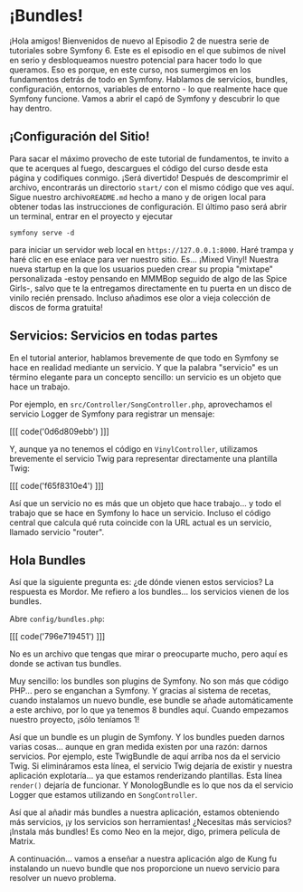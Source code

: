 # ¡Bundles!

¡Hola amigos! Bienvenidos de nuevo al Episodio 2 de nuestra serie de tutoriales sobre Symfony 6. Este es el episodio en el que subimos de nivel en serio y desbloqueamos nuestro potencial para hacer todo lo que queramos. Eso es porque, en este curso, nos sumergimos en los fundamentos detrás de todo en Symfony. Hablamos de servicios, bundles, configuración, entornos, variables de entorno - lo que realmente hace que Symfony funcione. Vamos a abrir el capó de Symfony y descubrir lo que hay dentro.

## ¡Configuración del Sitio!

Para sacar el máximo provecho de este tutorial de fundamentos, te invito a que te acerques al fuego, descargues el código del curso desde esta página y codifiques conmigo. ¡Será divertido! Después de descomprimir el archivo, encontrarás un directorio `start/` con el mismo código que ves aquí. Sigue nuestro archivo`README.md` hecho a mano y de origen local para obtener todas las instrucciones de configuración. El último paso será abrir un terminal, entrar en el proyecto y ejecutar

```terminal
symfony serve -d
```

para iniciar un servidor web local en `https://127.0.0.1:8000`. Haré trampa y haré clic en ese enlace para ver nuestro sitio. Es... ¡Mixed Vinyl! Nuestra nueva startup en la que los usuarios pueden crear su propia "mixtape" personalizada -estoy pensando en MMMBop seguido de algo de las Spice Girls-, salvo que te la entregamos directamente en tu puerta en un disco de vinilo recién prensado. Incluso añadimos ese olor a vieja colección de discos de forma gratuita!

## Servicios: Servicios en todas partes

En el tutorial anterior, hablamos brevemente de que todo en Symfony se hace en realidad mediante un servicio. Y que la palabra "servicio" es un término elegante para un concepto sencillo: un servicio es un objeto que hace un trabajo.

Por ejemplo, en `src/Controller/SongController.php`, aprovechamos el servicio Logger de Symfony para registrar un mensaje:

[[[ code('0d6d809ebb') ]]]

Y, aunque ya no tenemos el código en `VinylController`, utilizamos brevemente el servicio Twig para representar directamente una plantilla Twig:

[[[ code('f65f8310e4') ]]]

Así que un servicio no es más que un objeto que hace trabajo... y todo el trabajo que se hace en Symfony lo hace un servicio. Incluso el código central que calcula qué ruta coincide con la URL actual es un servicio, llamado servicio "router".

## Hola Bundles

Así que la siguiente pregunta es: ¿de dónde vienen estos servicios? La respuesta es Mordor. Me refiero a los bundles... los servicios vienen de los bundles.

Abre `config/bundles.php`:

[[[ code('796e719451') ]]]

No es un archivo que tengas que mirar o preocuparte mucho, pero aquí es donde se activan tus bundles.

Muy sencillo: los bundles son plugins de Symfony. No son más que código PHP... pero se enganchan a Symfony. Y gracias al sistema de recetas, cuando instalamos un nuevo bundle, ese bundle se añade automáticamente a este archivo, por lo que ya tenemos 8 bundles aquí. Cuando empezamos nuestro proyecto, ¡sólo teníamos 1!

Así que un bundle es un plugin de Symfony. Y los bundles pueden darnos varias cosas... aunque en gran medida existen por una razón: darnos servicios. Por ejemplo, este TwigBundle de aquí arriba nos da el servicio Twig. Si elimináramos esta línea, el servicio Twig dejaría de existir y nuestra aplicación explotaría... ya que estamos renderizando plantillas. Esta línea `render()` dejaría de funcionar. Y MonologBundle es lo que nos da el servicio Logger que estamos utilizando en `SongController`.

Así que al añadir más bundles a nuestra aplicación, estamos obteniendo más servicios, ¡y los servicios son herramientas! ¿Necesitas más servicios? ¡Instala más bundles! Es como Neo en la mejor, digo, primera película de Matrix.

A continuación... vamos a enseñar a nuestra aplicación algo de Kung fu instalando un nuevo bundle que nos proporcione un nuevo servicio para resolver un nuevo problema.